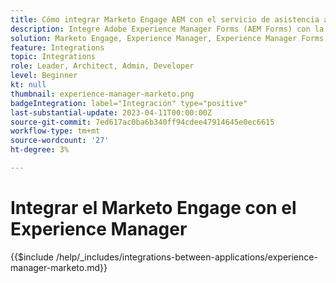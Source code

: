```yaml
---
title: Cómo integrar Marketo Engage AEM con el servicio de asistencia a la
description: Integre Adobe Experience Manager Forms (AEM Forms) con la generación de posibles clientes optimizada para Marketo Engage.
solution: Marketo Engage, Experience Manager, Experience Manager Forms
feature: Integrations
topic: Integrations
role: Leader, Architect, Admin, Developer
level: Beginner
kt: null
thumbnail: experience-manager-marketo.png
badgeIntegration: label="Integración" type="positive"
last-substantial-update: 2023-04-11T00:00:00Z
source-git-commit: 7ed617ac0ba6b340ff94cdee47914645e0ec6615
workflow-type: tm+mt
source-wordcount: '27'
ht-degree: 3%

---
```



# Integrar el Marketo Engage con el Experience Manager

{{$include /help/_includes/integrations-between-applications/experience-manager-marketo.md}}
